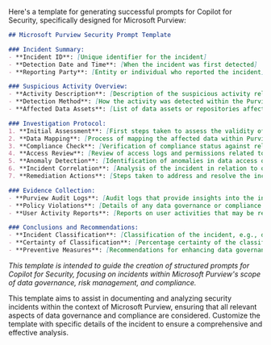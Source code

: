 Here's a template for generating successful prompts for Copilot for Security, specifically designed for Microsoft Purview:

```markdown
## Microsoft Purview Security Prompt Template

### Incident Summary:
- **Incident ID**: [Unique identifier for the incident]
- **Detection Date and Time**: [When the incident was first detected]
- **Reporting Party**: [Entity or individual who reported the incident]

### Suspicious Activity Overview:
- **Activity Description**: [Description of the suspicious activity related to data governance and compliance]
- **Detection Method**: [How the activity was detected within the Purview system]
- **Affected Data Assets**: [List of data assets or repositories affected]

### Investigation Protocol:
1. **Initial Assessment**: [First steps taken to assess the validity of the suspicious activity]
2. **Data Mapping**: [Process of mapping the affected data within Purview's data estate]
3. **Compliance Check**: [Verification of compliance status against relevant regulations]
4. **Access Review**: [Review of access logs and permissions related to the affected data]
5. **Anomaly Detection**: [Identification of anomalies in data access or usage patterns]
6. **Incident Correlation**: [Analysis of the incident in relation to other security events]
7. **Remediation Actions**: [Steps taken to address and resolve the incident]

### Evidence Collection:
- **Purview Audit Logs**: [Audit logs that provide insights into the incident]
- **Policy Violations**: [Details of any data governance or compliance policy violations]
- **User Activity Reports**: [Reports on user activities that may be related to the incident]

### Conclusions and Recommendations:
- **Incident Classification**: [Classification of the incident, e.g., data leak, policy breach]
- **Certainty of Classification**: [Percentage certainty of the classification: 0-30%, 30-74%, 75-100%]
- **Preventive Measures**: [Recommendations for enhancing data governance and compliance]
```
*This template is intended to guide the creation of structured prompts for Copilot for Security, focusing on incidents within Microsoft Purview's scope of data governance, risk management, and compliance.*


This template aims to assist in documenting and analyzing security incidents within the context of Microsoft Purview, ensuring that all relevant aspects of data governance and compliance are considered. Customize the template with specific details of the incident to ensure a comprehensive and effective analysis.
